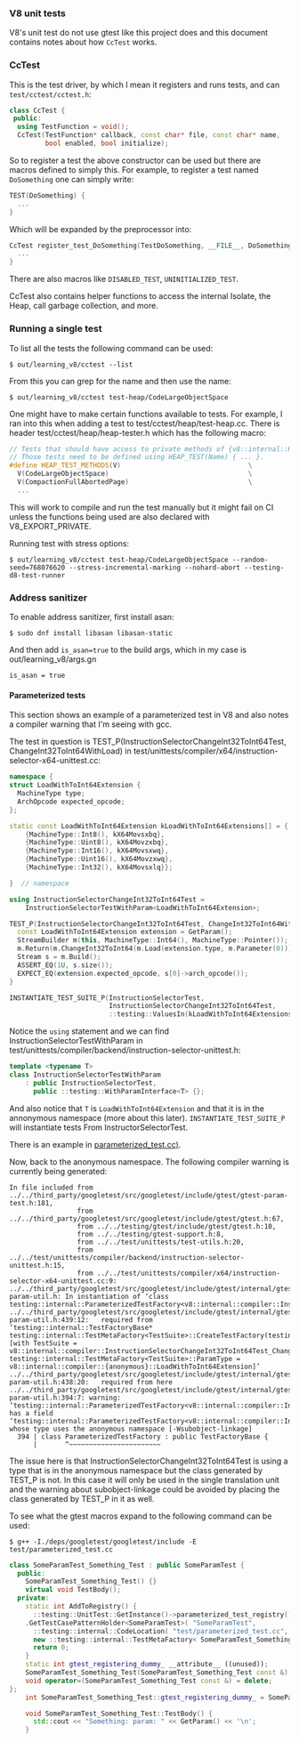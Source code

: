 ### V8 unit tests
V8's unit test do not use gtest like this project does and this document
contains notes about how `CcTest` works.

### CcTest
This is the test driver, by which I mean it registers and runs tests, and can 
`test/cctest/cctest.h`:
```c++
class CcTest {
 public:
  using TestFunction = void();
  CcTest(TestFunction* callback, const char* file, const char* name,
         bool enabled, bool initialize);
```
So to register a test the above constructor can be used but there are macros
defined to simply this. For example, to register a test named `DoSomething` one
can simply write:
```c++
TEST(DoSomething) {
  ...
}
```
Which will be expanded by the preprocessor into:
```c++
CcTest register_test_DoSomething(TestDoSomething, __FILE__, DoSomething, true, true) {
  ...
}
```
There are also macros like `DISABLED_TEST`, `UNINITIALIZED_TEST`.

CcTest also contains helper functions to access the internal Isolate, the Heap,
call garbage collection, and more.


### Running a single test
To list all the tests the following command can be used:
```console
$ out/learning_v8/cctest --list
```
From this you can grep for the name and then use the name:
```console
$ out/learning_v8/cctest test-heap/CodeLargeObjectSpace

```

One might have to make certain functions available to tests. For example, I ran
into this when adding a test to test/cctest/heap/test-heap.cc. There is header
test/cctest/heap/heap-tester.h which has the following macro:
```c++
// Tests that should have access to private methods of {v8::internal::Heap}.
// Those tests need to be defined using HEAP_TEST(Name) { ... }.
#define HEAP_TEST_METHODS(V)                                \
  V(CodeLargeObjectSpace)                                   \
  V(CompactionFullAbortedPage)                              \
  ...
```
This will work to compile and run the test manually but it might fail on CI unless
the functions being used are also declared with V8_EXPORT_PRIVATE.

Running test with stress options:
```console
$ out/learning_v8/cctest test-heap/CodeLargeObjectSpace --random-seed=768076620 --stress-incremental-marking --nohard-abort --testing-d8-test-runner
```

### Address sanitizer
To enable address sanitizer, first install asan:
```console
$ sudo dnf install libasan libasan-static
```
And then add `is_asan=true` to the build args, which in my case is
out/learning_v8/args.gn
```console
is_asan = true
```

#### Parameterized tests
This section shows an example of a parameterized test in V8 and also notes
a compiler warning that I'm seeing with gcc.

The test in question is TEST_P(InstructionSelectorChangeInt32ToInt64Test, ChangeInt32ToInt64WithLoad)
  in test/unittests/compiler/x64/instruction-selector-x64-unittest.cc:
```c++
namespace {
struct LoadWithToInt64Extension {
  MachineType type;
  ArchOpcode expected_opcode;
};

static const LoadWithToInt64Extension kLoadWithToInt64Extensions[] = {
    {MachineType::Int8(), kX64Movsxbq},
    {MachineType::Uint8(), kX64Movzxbq},
    {MachineType::Int16(), kX64Movsxwq},
    {MachineType::Uint16(), kX64Movzxwq},
    {MachineType::Int32(), kX64Movsxlq}};

}  // namespace

using InstructionSelectorChangeInt32ToInt64Test =
    InstructionSelectorTestWithParam<LoadWithToInt64Extension>;

TEST_P(InstructionSelectorChangeInt32ToInt64Test, ChangeInt32ToInt64WithLoad) {
  const LoadWithToInt64Extension extension = GetParam();
  StreamBuilder m(this, MachineType::Int64(), MachineType::Pointer());
  m.Return(m.ChangeInt32ToInt64(m.Load(extension.type, m.Parameter(0))));
  Stream s = m.Build();
  ASSERT_EQ(1U, s.size());
  EXPECT_EQ(extension.expected_opcode, s[0]->arch_opcode());
}

INSTANTIATE_TEST_SUITE_P(InstructionSelectorTest,
                         InstructionSelectorChangeInt32ToInt64Test,
                         ::testing::ValuesIn(kLoadWithToInt64Extensions));
```
Notice the `using` statement and we can find InstructionSelectorTestWithParam in
test/unittests/compiler/backend/instruction-selector-unittest.h:
```c++
template <typename T>
class InstructionSelectorTestWithParam
    : public InstructionSelectorTest,
      public ::testing::WithParamInterface<T> {};
```
And also notice that `T` is `LoadWithToInt64Extension` and that it is in the
annonymous namespace (more about this later).
`INSTANTIATE_TEST_SUITE_P` will instantiate tests From InstructorSelectorTest.

There is an example in [parameterized_test.cc)](test/parameterized_test.cc).

Now, back to the anonymous namespace. The following compiler warning is currently
being generated:
```console
In file included from ../../third_party/googletest/src/googletest/include/gtest/gtest-param-test.h:181,
                 from ../../third_party/googletest/src/googletest/include/gtest/gtest.h:67,
                 from ../../testing/gtest/include/gtest/gtest.h:10,
                 from ../../testing/gtest-support.h:8,
                 from ../../test/unittests/test-utils.h:20,
                 from ../../test/unittests/compiler/backend/instruction-selector-unittest.h:15,
                 from ../../test/unittests/compiler/x64/instruction-selector-x64-unittest.cc:9:
../../third_party/googletest/src/googletest/include/gtest/internal/gtest-param-util.h: In instantiation of ‘class testing::internal::ParameterizedTestFactory<v8::internal::compiler::InstructionSelectorChangeInt32ToInt64Test_ChangeInt32ToInt64WithLoad_Test>’:
../../third_party/googletest/src/googletest/include/gtest/internal/gtest-param-util.h:439:12:   required from ‘testing::internal::TestFactoryBase* testing::internal::TestMetaFactory<TestSuite>::CreateTestFactory(testing::internal::TestMetaFactory<TestSuite>::ParamType) [with TestSuite = v8::internal::compiler::InstructionSelectorChangeInt32ToInt64Test_ChangeInt32ToInt64WithLoad_Test; testing::internal::TestMetaFactory<TestSuite>::ParamType = v8::internal::compiler::{anonymous}::LoadWithToInt64Extension]’
../../third_party/googletest/src/googletest/include/gtest/internal/gtest-param-util.h:438:20:   required from here
../../third_party/googletest/src/googletest/include/gtest/internal/gtest-param-util.h:394:7: warning: ‘testing::internal::ParameterizedTestFactory<v8::internal::compiler::InstructionSelectorChangeInt32ToInt64Test_ChangeInt32ToInt64WithLoad_Test>’ has a field ‘testing::internal::ParameterizedTestFactory<v8::internal::compiler::InstructionSelectorChangeInt32ToInt64Test_ChangeInt32ToInt64WithLoad_Test>::parameter_’ whose type uses the anonymous namespace [-Wsubobject-linkage]
  394 | class ParameterizedTestFactory : public TestFactoryBase {
      |       ^~~~~~~~~~~~~~~~~~~~~~~~
```
The issue here is that InstructionSelectorChangeInt32ToInt64Test is using a type
that is in the anonymous namespace but the class generated by TEST_P is not.
In this case it will only be used in the single translation unit and the
warning about subobject-linkage could be avoided by placing the class generated
by TEST_P in it as well.


To see what the gtest macros expand to the following command can be used:
```console
$ g++ -I./deps/googletest/googletest/include -E test/parameterized_test.cc
```
```c++
class SomeParamTest_Something_Test : public SomeParamTest { 
  public: 
    SomeParamTest_Something_Test() {} 
    virtual void TestBody(); 
  private: 
    static int AddToRegistry() { 
      ::testing::UnitTest::GetInstance()->parameterized_test_registry()
	.GetTestCasePatternHolder<SomeParamTest>( "SomeParamTest",
	  ::testing::internal::CodeLocation( "test/parameterized_test.cc", 16))->AddTestPattern( "SomeParamTest", "Something",
	  new ::testing::internal::TestMetaFactory< SomeParamTest_Something_Test>());
      return 0; 
    }
    static int gtest_registering_dummy_ __attribute__ ((unused));
    SomeParamTest_Something_Test(SomeParamTest_Something_Test const &) = delete;
    void operator=(SomeParamTest_Something_Test const &) = delete;
};
    int SomeParamTest_Something_Test::gtest_registering_dummy_ = SomeParamTest_Something_Test::AddToRegistry();

    void SomeParamTest_Something_Test::TestBody() {
      std::cout << "Something: param: " << GetParam() << '\n';
    }

